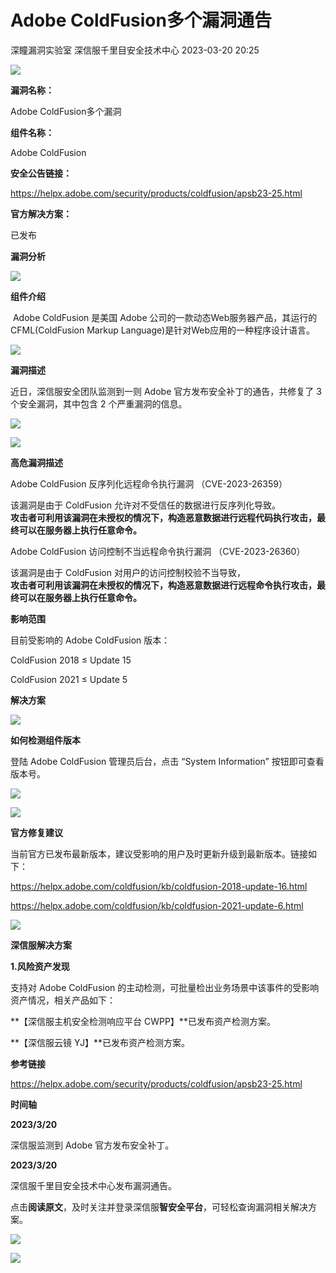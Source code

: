 #  Adobe ColdFusion多个漏洞通告   
深瞳漏洞实验室  深信服千里目安全技术中心   2023-03-20 20:25  
  
![](https://mmbiz.qpic.cn/mmbiz_gif/w8NHw6tcQ5w6l9nMTe3NBU5AEwFJicPxTbiaw0FyYcg6lmTNjHE1XHibMeOWSKWqchXkAotEOk7FmCJa3HuQwRhqQ/640?wx_fmt=gif "")  
  
**漏洞名称：**  
  
Adobe ColdFusion多个漏洞  
  
**组件名称：**  
  
Adobe ColdFusion  
  
**安全公告链接：**  
  
https://helpx.adobe.com/security/products/coldfusion/apsb23-25.html  
  
**官方解决方案：**  
  
已发布  
  
  
  
  
**漏洞分析**  
  
![](https://mmbiz.qpic.cn/mmbiz_gif/w8NHw6tcQ5w6l9nMTe3NBU5AEwFJicPxTQumzqu2Bt9wnicxbHzL6jIScDjRoJDZpkxhibpE8Z0xyib1Sicu9soobzA/640?wx_fmt=gif "")  
  
**组件介绍**  
  
 Adobe ColdFusion 是美国 Adobe 公司的一款动态Web服务器产品，其运行的CFML(ColdFusion Markup Language)是针对Web应用的一种程序设计语言。  
  
![](https://mmbiz.qpic.cn/mmbiz_gif/w8NHw6tcQ5w6l9nMTe3NBU5AEwFJicPxTQumzqu2Bt9wnicxbHzL6jIScDjRoJDZpkxhibpE8Z0xyib1Sicu9soobzA/640?wx_fmt=gif "")  
  
**漏洞描述**  
  
  
近日，深信服安全团队监测到一则 Adobe 官方发布安全补丁的通告，共修复了 3 个安全漏洞，其中包含 2 个严重漏洞的信息。  
  
  
![](https://mmbiz.qpic.cn/mmbiz_png/w8NHw6tcQ5w6l9nMTe3NBU5AEwFJicPxTQYrqeBA3GXtfWoVqV0ub15ichGUkJwEjIlDDp0wUkW9rvTzWpF2LoxQ/640?wx_fmt=png "")  
  
![](https://mmbiz.qpic.cn/mmbiz_gif/w8NHw6tcQ5w6l9nMTe3NBU5AEwFJicPxTQumzqu2Bt9wnicxbHzL6jIScDjRoJDZpkxhibpE8Z0xyib1Sicu9soobzA/640?wx_fmt=gif "")  
  
**高危漏洞描述**  
  
  
Adobe ColdFusion 反序列化远程命令执行漏洞 （CVE-2023-26359）  
  
该漏洞是由于 ColdFusion 允许对不受信任的数据进行反序列化导致。  
**攻击者可利用该漏洞在未授权的情况下，构造恶意数据进行远程代码执行攻击，最终可以在服务器上执行任意命令。**  
  
Adobe ColdFusion 访问控制不当远程命令执行漏洞 （CVE-2023-26360）  
  
该漏洞是由于 ColdFusion 对用户的访问控制校验不当导致，  
**攻击者可利用该漏洞在未授权的情况下，构造恶意数据进行远程命令执行攻击，最终可以在服务器上执行任意命令。**  
  
  
**影响范围**  
  
  
目前受影响的 Adobe ColdFusion 版本：  
  
ColdFusion 2018 ≤ Update 15  
  
ColdFusion 2021 ≤ Update 5  
  
  
**解决方案**  
  
![](https://mmbiz.qpic.cn/mmbiz_gif/w8NHw6tcQ5w6l9nMTe3NBU5AEwFJicPxTQumzqu2Bt9wnicxbHzL6jIScDjRoJDZpkxhibpE8Z0xyib1Sicu9soobzA/640?wx_fmt=gif "")  
  
**如何检测组件版本**  
  
  
登陆 Adobe ColdFusion 管理员后台，点击 “System Information” 按钮即可查看版本号。  
  
![](https://mmbiz.qpic.cn/mmbiz_png/w8NHw6tcQ5w6l9nMTe3NBU5AEwFJicPxT83E68FibJYvPyeibHibZ3Fht4pfem9qoBAJhvTBHQicAeia49tJ1AicUM32w/640?wx_fmt=png "")  
  
  
![](https://mmbiz.qpic.cn/mmbiz_gif/w8NHw6tcQ5w6l9nMTe3NBU5AEwFJicPxTQumzqu2Bt9wnicxbHzL6jIScDjRoJDZpkxhibpE8Z0xyib1Sicu9soobzA/640?wx_fmt=gif "")  
  
**官方修复建议**  
  
当前官方已发布最新版本，建议受影响的用户及时更新升级到最新版本。链接如下：  
  
https://helpx.adobe.com/coldfusion/kb/coldfusion-2018-update-16.html  
  
https://helpx.adobe.com/coldfusion/kb/coldfusion-2021-update-6.html  
  
![](https://mmbiz.qpic.cn/mmbiz_gif/w8NHw6tcQ5w6l9nMTe3NBU5AEwFJicPxTQumzqu2Bt9wnicxbHzL6jIScDjRoJDZpkxhibpE8Z0xyib1Sicu9soobzA/640?wx_fmt=gif "")  
  
**深信服解决方案**  
  
  
**1.风险资产发现**  
  
支持对 Adobe ColdFusion 的主动检测，可批量检出业务场景中该事件的受影响资产情况，相关产品如下：  
  
**【深信服主机安全检测响应平台 CWPP】**已发布资产检测方案。  
  
**【深信服云镜 YJ】**已发布资产检测方案。  
  
  
**参考链接**  
  
https://helpx.adobe.com/security/products/coldfusion/apsb23-25.html  
  
  
**时间轴**  
  
  
  
**2023/3/20**  
  
深信服监测到 Adobe 官方发布安全补丁。  
  
  
**2023/3/20**  
  
深信服千里目安全技术中心发布漏洞通告。  
  
  
点击**阅读原文**，及时关注并登录深信服**智安全平台**，可轻松查询漏洞相关解决方案。  
  
![](https://mmbiz.qpic.cn/mmbiz_png/w8NHw6tcQ5w6l9nMTe3NBU5AEwFJicPxTZFbsg1LHD1ygpEChcIMmdQBsyBdCesYKZgukjibpwLicJGskz2sBojLg/640?wx_fmt=png "")  
  
  
  
![](https://mmbiz.qpic.cn/mmbiz_jpg/w8NHw6tcQ5w6l9nMTe3NBU5AEwFJicPxT6bkD3RrK5HJHCCvj37RmeSVnpfgS9rOeOEuW5pErHKREDMR6cVt4uQ/640?wx_fmt=jpeg "")  
  
  
  
